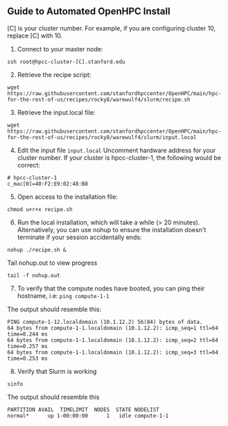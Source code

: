 ## Guide to Automated OpenHPC Install

[C] is your cluster number. For example, if you are configuring cluster 10, replace [C] with 10. 

1. Connect to your master node:

```
ssh root@hpcc-cluster-[C].stanford.edu
```

2. Retrieve the recipe script:
```
wget https://raw.githubusercontent.com/stanfordhpccenter/OpenHPC/main/hpc-for-the-rest-of-us/recipes/rocky8/warewulf4/slurm/recipe.sh
```

3. Retrieve the input.local file:
```
wget https://raw.githubusercontent.com/stanfordhpccenter/OpenHPC/main/hpc-for-the-rest-of-us/recipes/rocky8/warewulf4/slurm/input.local
```

4. Edit the input file ```input.local``` Uncomment hardware address for your cluster number. If your cluster is hpcc-cluster-1, the following would be correct:

```
# hpcc-cluster-1
c_mac[0]=40:F2:E9:02:48:B8
```

5. Open access to the installation file:
```
chmod u+r+x recipe.sh
```

6. Run the local installation, which will take a while (> 20 minutes). Alternatively, you can use nohup to ensure the installation doesn't terminate if your session accidentally ends:
```
nohup ./recipe.sh &
```

Tail nohup.out to view progress

```
tail -f nohup.out
```

7. To verify that the compute nodes have booted, you can ping their hostname, i.e:
```ping compute-1-1```

The output should resemble this:
```
PING compute-1-12.localdomain (10.1.12.2) 56(84) bytes of data.
64 bytes from compute-1-1.localdomain (10.1.12.2): icmp_seq=1 ttl=64 time=0.244 ms
64 bytes from compute-1-1.localdomain (10.1.12.2): icmp_seq=2 ttl=64 time=0.257 ms
64 bytes from compute-1-1.localdomain (10.1.12.2): icmp_seq=3 ttl=64 time=0.253 ms
```

8. Verify that Slurm is working
```
sinfo
```

The output should resemble this
```
PARTITION AVAIL  TIMELIMIT  NODES  STATE NODELIST
normal*      up 1-00:00:00      1   idle compute-1-1
```
